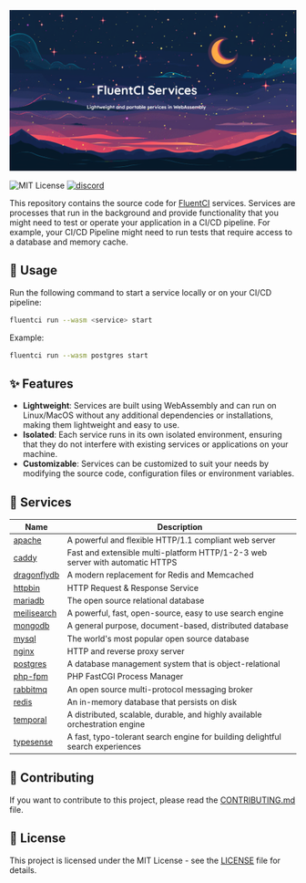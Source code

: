 <p align="center">
  <img src="./.github/assets/banner.png">
</p>

![MIT License](https://img.shields.io/badge/license-MIT-green.svg)
[![discord](https://img.shields.io/discord/1132020671262773358?label=discord&logo=discord&color=5865F2)](https://discord.gg/V4U6dPskKc)

This repository contains the source code for [FluentCI](https://fluentci.io) services.
Services are processes that run in the background and provide functionality that you might need to test or operate your application in a CI/CD pipeline.
For example, your CI/CD Pipeline might need to run tests that require access to a database and memory cache.

## 🚀 Usage

Run the following command to start a service locally or on your CI/CD pipeline:

```bash
fluentci run --wasm <service> start
```

Example:

```bash
fluentci run --wasm postgres start
```

## ✨ Features

- **Lightweight**: Services are built using WebAssembly and can run on Linux/MacOS without any additional dependencies or installations, making them lightweight and easy to use.
- **Isolated**: Each service runs in its own isolated environment, ensuring that they do not interfere with existing services or applications on your machine.
- **Customizable**: Services can be customized to suit your needs by modifying the source code, configuration files or environment variables.

## 🧩 Services

| Name                         | Description        |
|------------------------------|--------------------|
| [apache](./apache)           | A powerful and flexible HTTP/1.1 compliant web server |
| [caddy](./caddy)             | Fast and extensible multi-platform HTTP/1-2-3 web server with automatic HTTPS  |
| [dragonflydb](./dragonflydb) | A modern replacement for Redis and Memcached | 
| [httpbin](./httpbin)         | HTTP Request & Response Service |
| [mariadb](./mariadb)         | The open source relational database |
| [meilisearch](./meilisearch) | A powerful, fast, open-source, easy to use search engine |
| [mongodb](./mongodb)         | A general purpose, document-based, distributed database |
| [mysql](./mysql)             | The world's most popular open source database |
| [nginx](./nginx)             | HTTP and reverse proxy server |
| [postgres](./postgres)       | A database management system that is object-relational |
| [php-fpm](./php)                 | PHP FastCGI Process Manager |
| [rabbitmq](./rabbitmq)       | An open source multi-protocol messaging broker |
| [redis](./redis)             | An in-memory database that persists on disk | 
| [temporal](./temporal)       | A distributed, scalable, durable, and highly available orchestration engine |
| [typesense](./typesense)     | A fast, typo-tolerant search engine for building delightful search experiences |

## 🤝 Contributing

If you want to contribute to this project, please read the [CONTRIBUTING.md](./CONTRIBUTING.md) file.

## 📝 License

This project is licensed under the MIT License - see the [LICENSE](./LICENSE) file for details.